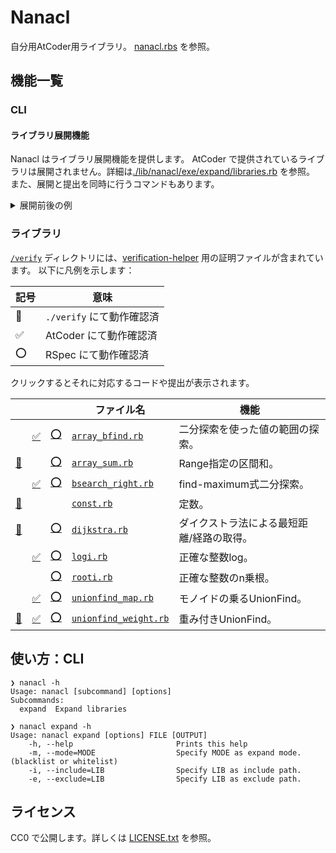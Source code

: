 # Nanacl

自分用AtCoder用ライブラリ。
[nanacl.rbs](./sig/nanacl.rbs) を参照。

## 機能一覧

### CLI

#### ライブラリ展開機能

Nanacl はライブラリ展開機能を提供します。
AtCoder で提供されているライブラリは展開されません。詳細は[./lib/nanacl/exe/expand/libraries.rb](./lib/nanacl/exe/expand/libraries.rb) を参照。
また、展開と提出を同時に行うコマンドもあります。

<details>
<summary>展開前後の例</summary>

```ruby
# frozen_string_literal: true
require "nanacl/logi"
in_n = gets.chomp.to_i

puts Nanacl.logi(in_n, 2)
```

```ruby
# frozen_string_literal: true
# This file is expanded by nanacl.

main = -> do # =================================================================
# frozen_string_literal: true
# require "nanacl/logi" # (expanded: L14)
in_n = gets.chomp.to_i

puts Nanacl.logi(in_n, 2)

end # --------------------------------------------------------------------------

# === dependencies -------------------------------------------------------------
# == nanacl/logi from main -----------------------------------------------------
# frozen_string_literal: true

module Nanacl
  module_function

  def logi(value, base)
    maybe_accurate = Math.log(value, base).floor
    if base**maybe_accurate > value
      maybe_accurate - 1
    elsif base**(maybe_accurate + 1) <= value
      maybe_accurate + 1
    else
      maybe_accurate
    end
  end
end


# ==============================================================================

main.call
```

</details>

### ライブラリ

[`/verify`](./verify) ディレクトリには、[verification-helper](https://github.com/online-judge-tools/verification-helper) 用の証明ファイルが含まれています。
以下に凡例を示します：

| 記号               | 意味                      |
| ------------------ | ------------------------- |
| :100:              | `./verify` にて動作確認済 |
| :white_check_mark: | AtCoder にて動作確認済    |
| :o:                | RSpec にて動作確認済      |

クリックするとそれに対応するコードや提出が表示されます。

|                                                    |                                                                               |                                        | ファイル名                                                | 機能                                      |
| -------------------------------------------------- | ----------------------------------------------------------------------------- | -------------------------------------- | --------------------------------------------------------- | ----------------------------------------- |
|                                                    | [:white_check_mark:](https://atcoder.jp/contests/abc381/submissions/60139738) | [:o:](./spec/array_bfind_spec.rb)      | [`array_bfind.rb`](./lib/nanacl/array_bfind.rb)           | 二分探索を使った値の範囲の探索。          |
| [:100:](./verify/static_range_sum.test.rb)         |                                                                               | [:o:](./spec/array_sum_spec.rb)        | [`array_sum.rb`](./lib/nanacl/array_sum.rb)               | Range指定の区間和。                       |
|                                                    | [:white_check_mark:](https://atcoder.jp/contests/abc381/submissions/60139738) | [:o:](./spec/bsearch_right_spec.rb)    | [`bsearch_right.rb`](./lib/nanacl/bsearch_right.rb)       | find-maximum式二分探索。                  |
| [:100:](./verify/unionfind_with_potential.test.rb) |                                                                               |                                        | [`const.rb`](./lib/nanacl/const.rb)                       | 定数。                                    |
| [:100:](./verify/shortest_path.test.rb)            |                                                                               | [:o:](./spec/dijkstra_spec.rb)         | [`dijkstra.rb`](./lib/nanacl/dijkstra.rb)                 | ダイクストラ法による最短距離/経路の取得。 |
|                                                    | [:white_check_mark:](https://atcoder.jp/contests/abc215/submissions/60181049) | [:o:](./spec/logi_spec.rb)             | [`logi.rb`](./lib/nanacl/logi.rb)                         | 正確な整数log。                           |
|                                                    |                                                                               | [:o:](./spec/rooti.rb)                 | [`rooti.rb`](./lib/nanacl/rooti.rb)                       | 正確な整数のn乗根。                       |
|                                                    | [:white_check_mark:](https://atcoder.jp/contests/abc380/submissions/60139803) | [:o:](./spec/unionfind_map_spec.rb)    | [`unionfind_map.rb`](./lib/nanacl/unionfind_map.rb)       | モノイドの乗るUnionFind。                 |
| [:100:](./verify/unionfind_with_potential.test.rb) | [:white_check_mark:](https://atcoder.jp/contests/abc373/submissions/60140009) | [:o:](./spec/unionfind_weight_spec.rb) | [`unionfind_weight.rb`](./lib/nanacl/unionfind_weight.rb) | 重み付きUnionFind。                       |

## 使い方：CLI

```
❯ nanacl -h
Usage: nanacl [subcommand] [options]
Subcommands:
  expand  Expand libraries

❯ nanacl expand -h
Usage: nanacl expand [options] FILE [OUTPUT]
    -h, --help                       Prints this help
    -m, --mode=MODE                  Specify MODE as expand mode. (blacklist or whitelist)
    -i, --include=LIB                Specify LIB as include path.
    -e, --exclude=LIB                Specify LIB as exclude path.
```

## ライセンス

CC0 で公開します。詳しくは [LICENSE.txt](./LICENSE.txt) を参照。
